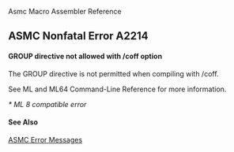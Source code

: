 Asmc Macro Assembler Reference

## ASMC Nonfatal Error A2214

#### GROUP directive not allowed with /coff option

The GROUP directive is not permitted when compiling with /coff.

See ML and ML64 Command-Line Reference for more information.

_* ML 8 compatible error_

#### See Also

[ASMC Error Messages](readme.md)